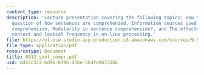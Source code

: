 ```yaml
---
content_type: resource
description: 'Lecture presentation covering the following topics: How to address the
  question of how sentences are comprehended, Information sources used in sentence
  comprehension, Modularity in sentence comprehension?, and The effects of plausibility,
  context and lexical frequency in on-line processing.'
file: https://ol-ocw-studio-app-production.s3.amazonaws.com/courses/9-591j-language-processing-fall-2004/d453c3c2bd966f9bd5be564fd06331bb_0913_sent_compr.pdf
file_type: application/pdf
resourcetype: Document
title: 0913_sent_compr.pdf
uid: d453c3c2-bd96-6f9b-d5be-564fd06331bb
---
```

